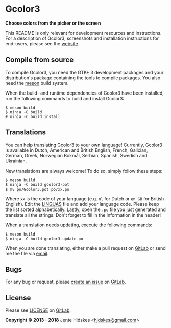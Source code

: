 Gcolor3
=======

**Choose colors from the picker or the screen**

This README is only relevant for development resources and instructions. For a
description of Gcolor3, screenshots and installation instructions for end-users,
please see the [website](https://hjdskes.nl/projects/gcolor3/).

Compile from source
------------

To compile Gcolor3, you need the GTK+ 3 development packages and your
distribution's package containing the tools to compile packages.
You also need the [meson](http://mesonbuild.com) build system.

When the build- and runtime dependencies of Gcolor3 have been installed, run the
following commands to build and install Gcolor3:

	$ meson build
	$ ninja -C build
	# ninja -C build install

Translations
------------

You can help translating Gcolor3 to your own language! Currently, Gcolor3 is
available in Dutch, American and British English, French, Galician, German,
Greek, Norwegian Bokmål, Serbian, Spanish, Swedish and Ukrainian.

New translations are always welcome! To do so, simply follow these steps:

	$ meson build
	$ ninja -C build gcolor3-pot
	$ mv po/Gcolor3.pot po/xx.po

Where `xx` is the code of your language (e.g. `nl` for Dutch or `en_GB` for
British English). Edit the
[LINGUAS](https://gitlab.gnome.org/World/gcolor3/blob/master/po/LINGUAS) file
and add your language code. Please keep the list sorted alphabetically. Lastly,
open the `.po` file you just generated and translate all the strings. Don't
forget to fill in the information in the header!

When a translation needs updating, execute the following commands:

	$ meson build
	$ ninja -C build gcolor3-update-po

When you are done translating, either make a pull request on [GitLab][gitlab]
or send me the file via [email](mailto:hjdskes@gmail.com).

Bugs
----

For any bug or request, please [create an
issue](https://gitlab.gnome.org/World/gcolor3/issues/new?issue%5Bassignee_id%5D=&issue%5Bmilestone_id%5D=)
on [GitLab][gitlab].

License
-------

Please see [LICENSE](https://gitlab.gnome.org/World/gcolor3/blob/master/LICENSE) on [GitLab][gitlab].

**Copyright © 2013 - 2018** Jente Hidskes &lt;hjdskes@gmail.com&gt;

  [gitlab]: https://gitlab.gnome.org/World/gcolor3

